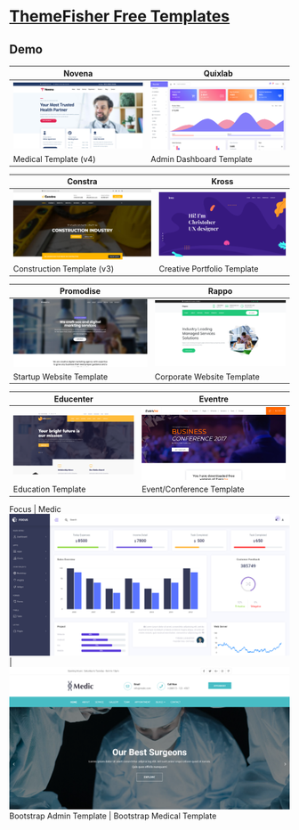# [ThemeFisher Free Templates](https://themefisher.com)

## Demo
Novena | Quixlab
--- | ---
[![Novena](https://raw.githubusercontent.com/World-of-Templates/ThemeFisher-Free-Templates/main/zSupportImages/Novena.png)](https://) | [![Quixlab](https://raw.githubusercontent.com/World-of-Templates/ThemeFisher-Free-Templates/main/zSupportImages/Quixlab.png)](https://)
Medical Template (v4) | Admin Dashboard Template

Constra | Kross
--- | ---
[![Constra](https://raw.githubusercontent.com/World-of-Templates/ThemeFisher-Free-Templates/main/zSupportImages/Constra.png)](https://) | [![Kross](https://raw.githubusercontent.com/World-of-Templates/ThemeFisher-Free-Templates/main/zSupportImages/Kross.png)](https://)
Construction Template (v3) | Creative Portfolio Template

Promodise | Rappo
--- | ---
[![Promodise](https://raw.githubusercontent.com/World-of-Templates/ThemeFisher-Free-Templates/main/zSupportImages/Promodise.png)](https://) | [![Rappo](https://raw.githubusercontent.com/World-of-Templates/ThemeFisher-Free-Templates/main/zSupportImages/Rappo.png)](https://)
Startup Website Template | Corporate Website Template

Educenter | Eventre
--- | ---
[![Educenter](https://raw.githubusercontent.com/World-of-Templates/ThemeFisher-Free-Templates/main/zSupportImages/Educenter.png)](https://) | [![Eventre](https://raw.githubusercontent.com/World-of-Templates/ThemeFisher-Free-Templates/main/zSupportImages/Eventre.png)](https://)
Education Template | Event/Conference Template

Focus | Medic
[![Focus](https://raw.githubusercontent.com/World-of-Templates/ThemeFisher-Free-Templates/main/zSupportImages/Focus.png)](https://) | [![Medic](https://raw.githubusercontent.com/World-of-Templates/ThemeFisher-Free-Templates/main/zSupportImages/Medic.png)](https://)
Bootstrap Admin Template | Bootstrap Medical Template